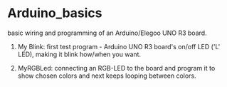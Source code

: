 # Arduino_basics
basic wiring and programming of an Arduino/Elegoo UNO R3 board.



1. My Blink: first test program - Arduino UNO R3 board's on/off LED ('L' LED), making it blink how/when you want.

2. MyRGBLed: connecting an RGB-LED to the board and program it to show chosen colors and next keeps looping between colors.

